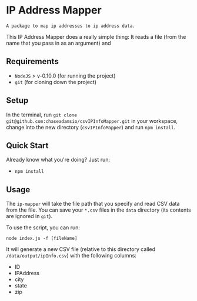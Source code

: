 # IP Address Mapper

    A package to map ip addresses to ip address data.

This IP Address Mapper does a really simple thing: It reads a file (from the name that you pass in as an argument) and 

## Requirements

- `NodeJS` > v-0.10.0 (for running the project)
- `git` (for cloning down the project)

## Setup

In the terminal, run `git clone git@github.com:chaseadamsio/csvIPInfoMapper.git` in your workspace, change into the new directory (`csvIPInfoMapper`) and run `npm install`. 

## Quick Start

Already know what you're doing? Just run:

* `npm install`

## Usage

The `ip-mapper` will take the file path that you specify and read CSV data from the file. You can save your `*.csv` files in the `data` directory (its contents are ignored in `git`).

To use the script, you can run:

`node index.js -f [fileName]`

It will generate a new CSV file (relative to this directory called `/data/output/ipInfo.csv`) with the following columns:

- ID
- IPAddress
- city
- state
- zip